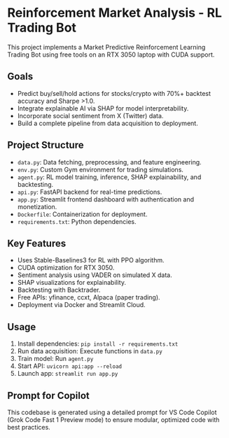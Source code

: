 # Reinforcement Market Analysis - RL Trading Bot

This project implements a Market Predictive Reinforcement Learning Trading Bot using free tools on an RTX 3050 laptop with CUDA support.

## Goals
- Predict buy/sell/hold actions for stocks/crypto with 70%+ backtest accuracy and Sharpe >1.0.
- Integrate explainable AI via SHAP for model interpretability.
- Incorporate social sentiment from X (Twitter) data.
- Build a complete pipeline from data acquisition to deployment.

## Project Structure
- `data.py`: Data fetching, preprocessing, and feature engineering.
- `env.py`: Custom Gym environment for trading simulations.
- `agent.py`: RL model training, inference, SHAP explainability, and backtesting.
- `api.py`: FastAPI backend for real-time predictions.
- `app.py`: Streamlit frontend dashboard with authentication and monetization.
- `Dockerfile`: Containerization for deployment.
- `requirements.txt`: Python dependencies.

## Key Features
- Uses Stable-Baselines3 for RL with PPO algorithm.
- CUDA optimization for RTX 3050.
- Sentiment analysis using VADER on simulated X data.
- SHAP visualizations for explainability.
- Backtesting with Backtrader.
- Free APIs: yfinance, ccxt, Alpaca (paper trading).
- Deployment via Docker and Streamlit Cloud.

## Usage
1. Install dependencies: `pip install -r requirements.txt`
2. Run data acquisition: Execute functions in `data.py`
3. Train model: Run `agent.py`
4. Start API: `uvicorn api:app --reload`
5. Launch app: `streamlit run app.py`

## Prompt for Copilot
This codebase is generated using a detailed prompt for VS Code Copilot (Grok Code Fast 1 Preview mode) to ensure modular, optimized code with best practices.